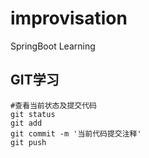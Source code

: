 # improvisation
SpringBoot Learning



## GIT学习

```shell
#查看当前状态及提交代码
git status
git add
git commit -m '当前代码提交注释'
git push
```

